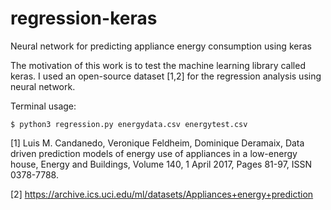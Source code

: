 # regression-keras
Neural network for predicting appliance energy consumption using keras

The motivation of this work is to test the machine learning library called keras. I used an open-source dataset [1,2] for the regression analysis using neural network.

Terminal usage:
```
$ python3 regression.py energydata.csv energytest.csv
```

[1] Luis M. Candanedo, Veronique Feldheim, Dominique Deramaix, Data driven prediction models of energy use of appliances in a low-energy house, Energy and Buildings, Volume 140, 1 April 2017, Pages 81-97, ISSN 0378-7788.

[2] https://archive.ics.uci.edu/ml/datasets/Appliances+energy+prediction
